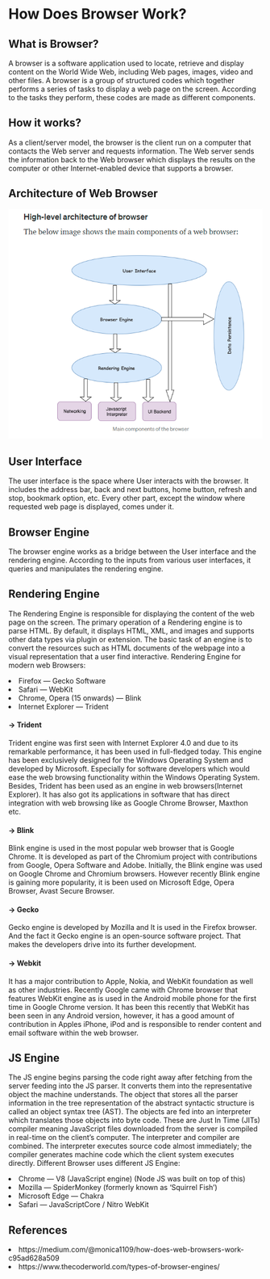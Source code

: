 # How Does Browser Work?
## What is Browser?
A browser is a software application used to locate, retrieve and display content on the World Wide Web, including Web pages, images, video and other files.
A browser is a group of structured codes which together performs a series of tasks to display a web page on the screen. According to the tasks they perform, these codes are made as different components.
## How it works?
 As a client/server model, the browser is the client run on a computer that contacts the Web server and requests information. The Web server sends the information back to the Web browser which displays the results on the computer or other Internet-enabled device that supports a browser.
## Architecture of Web Browser
![alt text](https://github.com/mrehanali127/Rehan_FYP/blob/main/Week2/architecture_of_browser.PNG)
## User Interface
The user interface is the space where User interacts with the browser. It includes the address bar, back and next buttons, home button, refresh and stop, bookmark option, etc. Every other part, except the window where requested web page is displayed, comes under it.
## Browser Engine
The browser engine works as a bridge between the
 User interface and the rendering engine. According to the inputs from
 various user interfaces, it queries and manipulates the rendering engine.
## Rendering Engine
The Rendering Engine is responsible for displaying the content of the
 web page on the screen. The primary operation of a Rendering engine is to parse HTML. By default, it displays HTML, XML, and images and supports other data types via plugin or extension.
The basic task of an engine is to convert the resources such as HTML documents of the webpage into a visual representation that a user find interactive.
Rendering Engine for modern web Browsers:
<li>Firefox — Gecko Software</li>
<li>Safari — WebKit</li>
<li>Chrome, Opera (15 onwards) — Blink</li>
<li>Internet Explorer — Trident</li>

 #### -> Trident
Trident engine was first seen with Internet Explorer 4.0 and due to its remarkable performance, it has been used in full-fledged today. This engine has been exclusively designed for the Windows Operating System and developed by Microsoft. Especially for software developers which would ease the web browsing functionality within the Windows Operating System. Besides, Trident has been used as an engine in web browsers(Internet Explorer). It has also got its applications in software that has direct integration with web browsing like as Google Chrome Browser, Maxthon etc.
#### -> Blink
Blink engine is used in the most popular web browser that is Google Chrome. It is developed as part of the Chromium project with contributions from Google, Opera Software and Adobe. Initially, the Blink engine was used on Google Chrome and Chromium browsers. However recently Blink engine is gaining more popularity, it is been used on Microsoft Edge, Opera Browser, Avast Secure Browser.
#### -> Gecko
Gecko engine is developed by Mozilla and It is used in the Firefox browser. And the fact it Gecko engine is an open-source software project. That makes the developers drive into its further development.
#### -> Webkit
It has a major contribution to Apple, Nokia, and WebKit foundation as well as other industries.
Recently Google came with Chrome browser that features WebKit engine as is used in the Android mobile phone for the first time in Google Chrome version.
It has been this recently that WebKit has been seen in any Android version, however, it has a good amount of contribution in Apples iPhone, iPod and is responsible to render content and email software within the web browser.

## JS Engine
The JS engine begins parsing the code right away after fetching from the server feeding into the JS parser. It converts them into the representative object the machine understands. The object that stores all the parser information in the tree representation of the abstract syntactic structure is called an object syntax tree (AST). The objects are fed into an interpreter which translates those objects into byte code.
These are Just In Time (JITs) compiler meaning JavaScript files downloaded from the server is compiled in real-time on the client’s computer. The interpreter and compiler are combined. The interpreter executes source code almost immediately; the compiler generates machine code which the client system executes directly.
Different Browser uses different JS Engine:
<li>Chrome — V8 (JavaScript engine) (Node JS was built on top of this)</li>
<li>Mozilla — SpiderMonkey (formerly known as ‘Squirrel Fish’)</li>
<li>Microsoft Edge — Chakra</li>
<li>Safari — JavaScriptCore / Nitro WebKit</li>

## References
<li>https://medium.com/@monica1109/how-does-web-browsers-work-c95ad628a509</li>
<li>https://www.thecoderworld.com/types-of-browser-engines/</li>

